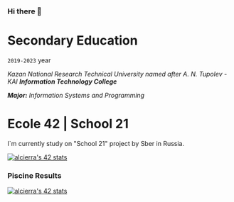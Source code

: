 ### Hi there 👋

<!--
**MaratAsh/MaratAsh** is a ✨ _special_ ✨ repository because its `README.md` (this file) appears on your GitHub profile.

Here are some ideas to get you started:

- 🔭 I’m currently working on ...
- 🌱 I’m currently learning ...
- 👯 I’m looking to collaborate on ...
- 🤔 I’m looking for help with ...
- 💬 Ask me about ...
- 📫 How to reach me: ...
- 😄 Pronouns: ...
- ⚡ Fun fact: ...
-->

# Secondary Education
```2019-2023``` year


*Kazan National Research Technical University named after A. N. Tupolev - KAI*
***Information Technology College***

***Major:*** *Information Systems and Programming*


# Ecole 42 | School 21
I`m currently study on "School 21" project by Sber in Russia.

[![alcierra's 42 stats](https://badge42.vercel.app/api/v2/cl2hrygmw014909jpjvb879ds/stats?cursusId=21&coalitionId=101)](https://github.com/JaeSeoKim/badge42)

### Piscine Results
[![alcierra's 42 stats](https://badge42.vercel.app/api/v2/cl2hrygmw014909jpjvb879ds/stats?cursusId=21&coalitionId=97)](https://github.com/JaeSeoKim/badge42)
